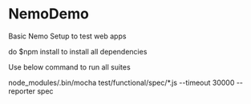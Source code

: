 # NemoDemo
Basic Nemo Setup to test web apps

do  $npm install to install all dependencies

Use below command to run all suites


node_modules/.bin/mocha test/functional/spec/*.js --timeout 30000 --reporter spec

